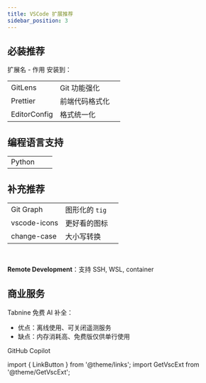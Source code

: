 ```yaml
---
title: VSCode 扩展推荐
sidebar_position: 3
---
```


 <div className="no-table-header no-table-border">

## 必装推荐

扩展名 - 作用 安装到：

|              |                |                                                    |
| ------------ | -------------- | -------------------------------------------------- |
| GitLens      | Git 功能强化   | <GetVscExt small id="eamodio.gitlens" />           |
| Prettier     | 前端代码格式化 | <GetVscExt small id="esbenp.prettier-vscode" />    |
| EditorConfig | 格式统一化     | <GetVscExt small id="EditorConfig.EditorConfig" /> |

## 编程语言支持

|        |                                           |     |
| ------ | ----------------------------------------- | --- |
| Python | <GetVscExt small id="ms-python.python" /> |

## 补充推荐

|              |                |                                                         |
| ------------ | -------------- | ------------------------------------------------------- |
| Git Graph    | 图形化的 `tig` | <GetVscExt small id="mhutchie.git-graph" />             |
| vscode-icons | 更好看的图标   | <GetVscExt small id="vscode-icons-team.vscode-icons" /> |
| change-case  | 大小写转换     | <GetVscExt small id="wmaurer.change-case" />            |

<br/>

**Remote Development**：支持 SSH, WSL, container

<GetVscExt id="ms-vscode-remote.vscode-remote-extensionpack" msOnly />

<!-- vscode-icons 安装后，右下角 Active 按钮激活 -->

</div>

## 商业服务

Tabnine 免费 AI 补全：

- 优点：离线使用、可关闭遥测服务
- 缺点：内存消耗高、免费版仅供单行使用

<GetVscExt id="tabnine.tabnine-vscode"/>

GitHub Copilot

<GetVscExt id="GitHub.copilot" msOnly />

import { LinkButton } from '@theme/links';
import GetVscExt from '@theme/GetVscExt';
